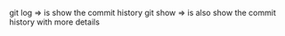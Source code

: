 git log => is show the commit history
git show => is also show the commit history with more details
